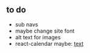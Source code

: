 ## to do

- sub navs
- maybe change site font
- alt text for images
- react-calendar maybe: [text](https://projects.wojtekmaj.pl/react-calendar/)
